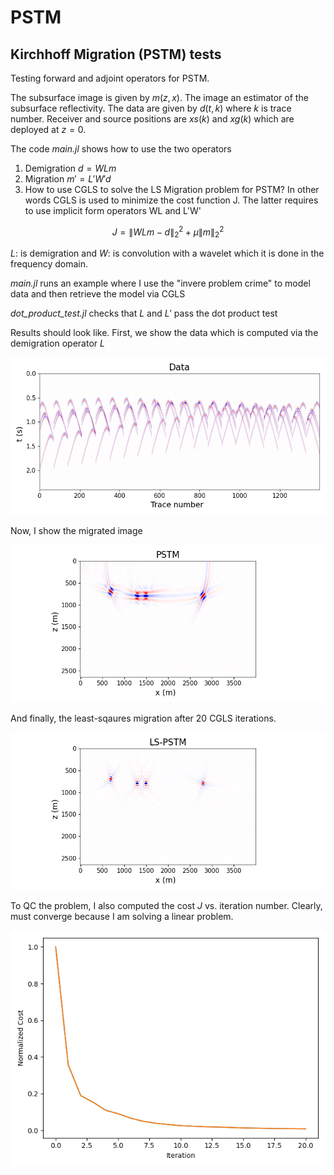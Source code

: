 # PSTM
## Kirchhoff Migration (PSTM) tests 

Testing forward and adjoint operators for PSTM. 

The subsurface image is given by $m(z,x)$.  The image an estimator of the subsurface reflectivity. The data are given by $d(t,k)$ where $k$ is trace number. Receiver and source positions are $xs(k)$ and $xg(k)$ which are deployed at $z=0$. 

The code *main.jl* shows how to use the two operators

1) Demigration $d =W L m$
2) Migration $m' = L'W' d$ 
3) How to use CGLS to solve the LS Migration problem for PSTM? In other words
CGLS is used to minimize the cost function J. The latter requires to use implicit form 
operators WL and L'W'

$$J = \| WL m - d\|_2^2 + \mu \| m\|_2^2$$

$L:$ is demigration and $W:$ is convolution with a wavelet which it is done in the frequency domain.

*main.jl* runs an example where I use the "invere problem crime" to model data and then retrieve the model via CGLS

*dot_product_test.jl* checks that $L$ and $L'$ pass the dot product test

Results should look like. First, we show the data which is computed via the demigration operator $L$ 

![image](figure1.png)

Now, I show the migrated image 

![image](figure2.png)

And finally, the least-sqaures migration after $20$ CGLS iterations.

![image](figure3.png)

To QC the problem, I also computed the cost $J$ vs. iteration number. Clearly, must converge because I am solving
a linear problem.
 
![image](figure4.png)